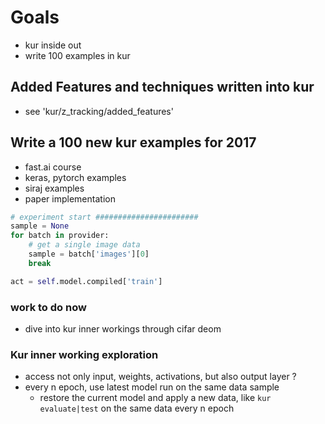 
# Goals
- kur inside out
- write 100 examples in kur


## Added Features and techniques written into kur
- see 'kur/z_tracking/added_features'


## Write a 100 new kur examples for 2017
- fast.ai course
- keras, pytorch examples
- siraj examples
- paper implementation

```python
# experiment start #######################
sample = None
for batch in provider:
	# get a single image data
	sample = batch['images'][0]
	break

act = self.model.compiled['train']
```

### work to do now
- dive into kur inner workings through cifar deom

### Kur inner working exploration
- access not only input, weights, activations, but also output layer ?
- every n epoch, use latest model run on the same data sample
	- restore the current model and apply a new data, like `kur evaluate|test` on the same data every n epoch

